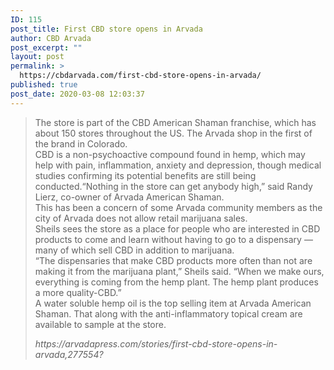 ```yaml
---
ID: 115
post_title: First CBD store opens in Arvada
author: CBD Arvada
post_excerpt: ""
layout: post
permalink: >
  https://cbdarvada.com/first-cbd-store-opens-in-arvada/
published: true
post_date: 2020-03-08 12:03:37
---
```

<!-- wp:quote -->
<blockquote class="wp-block-quote"><p>The store is part of the CBD American Shaman franchise, which has about 150 stores throughout the US. The Arvada shop in the first of the brand in Colorado.<br>CBD is a non-psychoactive compound found in hemp, which may help with pain, inflammation, anxiety and depression, though medical studies confirming its potential benefits are still being conducted.“Nothing in the store can get anybody high,” said Randy Lierz, co-owner of Arvada American Shaman.<br>This has been a concern of some Arvada community members as the city of Arvada does not allow retail marijuana sales.<br>Sheils sees the store as a place for people who are interested in CBD products to come and learn without having to go to a dispensary — many of which sell CBD in addition to marijuana.<br>“The dispensaries that make CBD products more often than not are making it from the marijuana plant,” Sheils said. “When we make ours, everything is coming from the hemp plant. The hemp plant produces a more quality-CBD.”<br>A water soluble hemp oil is the top selling item at Arvada American Shaman. That along with the anti-inflammatory topical cream are available to sample at the store. </p><cite>https://arvadapress.com/stories/first-cbd-store-opens-in-arvada,277554?</cite></blockquote>
<!-- /wp:quote -->